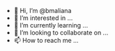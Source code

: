 - 👋 Hi, I’m @bmaliana
- 👀 I’m interested in ...
- 🌱 I’m currently learning ...
- 💞️ I’m looking to collaborate on ...
- 📫 How to reach me ...

<!---
bmaliana/bmaliana is a ✨ special ✨ repository because its `README.md` (this file) appears on your GitHub profile.
You can click the Preview link to take a look at your changes.
--->
